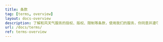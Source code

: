 ```yaml
---
title: 条款
tag: [terms, overview]
layout: docs-overview
description: 了解和风天气服务的授权、版权、限制等条款，使用我们的服务，你同意并遵守这些条款。
url: /docs/terms/
ref: terms-overview
---
```



